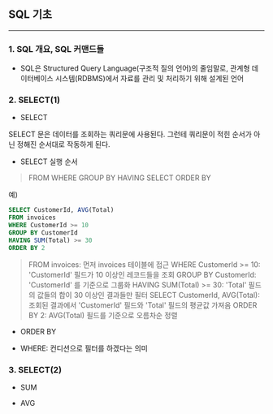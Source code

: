 ## SQL 기초

---

### 1. SQL 개요, SQL 커맨드들

- SQL은 Structured Query Language(구조적 질의 언어)의 줄임말로, 관계형 데이터베이스 시스템(RDBMS)에서 자료를 관리 및 처리하기 위해 설계된 언어

### 2. SELECT(1)

- SELECT

SELECT 문은 데이터를 조회하는 쿼리문에 사용된다. 그런테 쿼리문이 적힌 순서가 아닌 정해진 순서대로 작동하게 된다. 

- SELECT 실행 순서

> FROM
WHERE
GROUP BY
HAVING
SELECT
ORDER BY
>

예)

```sql
SELECT CustomerId, AVG(Total)
FROM invoices
WHERE CustomerId >= 10
GROUP BY CustomerId
HAVING SUM(Total) >= 30
ORDER BY 2
```


> FROM invoices: 먼저 invoices 테이블에 접근
WHERE CustomerId >= 10: 'CustomerId' 필드가 10 이상인 레코드들을 조회
GROUP BY CustomerId: 'CustomerId' 를 기준으로 그룹화
HAVING SUM(Total) >= 30: 'Total' 필드의 값들의 합이 30 이상인 결과들만 필터
SELECT CustomerId, AVG(Total): 조회된 결과에서 'CustomerId' 필드와 'Total' 필드의 평균값 가져옴
ORDER BY 2: AVG(Total) 필드를 기준으로 오름차순 정렬
>

- ORDER BY

- WHERE: 컨디션으로 필터를 하겠다는 의미

### 3. SELECT(2)

- SUM

- AVG


